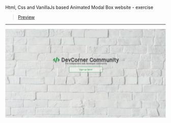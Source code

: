 Html, Css and VanillaJs based Animated Modal Box website - exercise
> [Preview](https://r4nd3l.github.io/AnimatedModalBox/)
---

![AnimatedModalBox](https://github.com/r4nd3l/AnimatedModalBox/blob/master/img/sample.gif)
